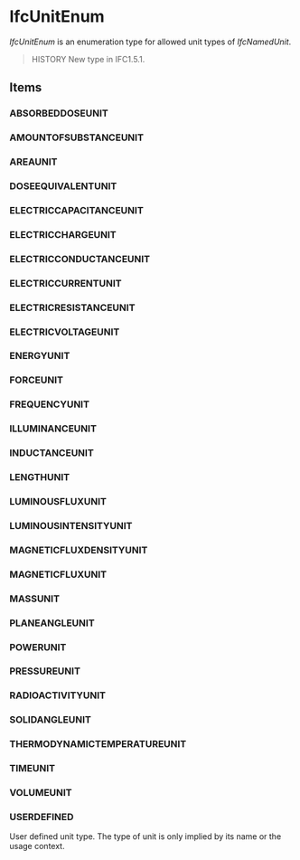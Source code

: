 # IfcUnitEnum

_IfcUnitEnum_ is an enumeration type for allowed unit types of _IfcNamedUnit_.

> HISTORY  New type in IFC1.5.1.

## Items

### ABSORBEDDOSEUNIT


### AMOUNTOFSUBSTANCEUNIT


### AREAUNIT


### DOSEEQUIVALENTUNIT


### ELECTRICCAPACITANCEUNIT


### ELECTRICCHARGEUNIT


### ELECTRICCONDUCTANCEUNIT


### ELECTRICCURRENTUNIT


### ELECTRICRESISTANCEUNIT


### ELECTRICVOLTAGEUNIT


### ENERGYUNIT


### FORCEUNIT


### FREQUENCYUNIT


### ILLUMINANCEUNIT


### INDUCTANCEUNIT


### LENGTHUNIT


### LUMINOUSFLUXUNIT


### LUMINOUSINTENSITYUNIT


### MAGNETICFLUXDENSITYUNIT


### MAGNETICFLUXUNIT


### MASSUNIT


### PLANEANGLEUNIT


### POWERUNIT


### PRESSUREUNIT


### RADIOACTIVITYUNIT


### SOLIDANGLEUNIT


### THERMODYNAMICTEMPERATUREUNIT


### TIMEUNIT


### VOLUMEUNIT


### USERDEFINED
User defined unit type. The type of unit is only implied by its name or the usage context.
